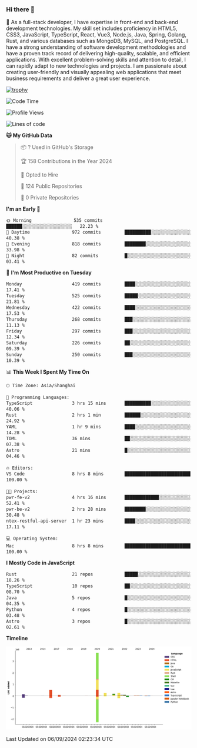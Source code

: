 ### Hi there 👋

🌱 As a full-stack developer, I have expertise in front-end and back-end development technologies. My skill set includes proficiency in HTML5, CSS3, JavaScript, TypeScript, React, Vue3, Node.js, Java, Spring, Golang, Rust, and various databases such as MongoDB, MySQL, and PostgreSQL. I have a strong understanding of software development methodologies and have a proven track record of delivering high-quality, scalable, and efficient applications. With excellent problem-solving skills and attention to detail, I can rapidly adapt to new technologies and projects. I am passionate about creating user-friendly and visually appealing web applications that meet business requirements and deliver a great user experience.

[![trophy](https://github-profile-trophy.vercel.app/?username=elton&rank=SECRET,SSS,SS,S,AAA,AA,A&theme=onedark&no-frame=true&margin-w=10)](https://github.com/ryo-ma/github-profile-trophy)

<!--START_SECTION:waka-->
![Code Time](http://img.shields.io/badge/Code%20Time-1%2C398%20hrs%2011%20mins-blue)

![Profile Views](http://img.shields.io/badge/Profile%20Views-0-blue)

![Lines of code](https://img.shields.io/badge/From%20Hello%20World%20I%27ve%20Written-5.5%20million%20lines%20of%20code-blue)

**🐱 My GitHub Data** 

> 📦 ? Used in GitHub's Storage 
 > 
> 🏆 158 Contributions in the Year 2024
 > 
> 💼 Opted to Hire
 > 
> 📜 124 Public Repositories 
 > 
> 🔑 0 Private Repositories 
 > 
**I'm an Early 🐤** 

```text
🌞 Morning                535 commits         ██████░░░░░░░░░░░░░░░░░░░   22.23 % 
🌆 Daytime                972 commits         ██████████░░░░░░░░░░░░░░░   40.38 % 
🌃 Evening                818 commits         ████████░░░░░░░░░░░░░░░░░   33.98 % 
🌙 Night                  82 commits          █░░░░░░░░░░░░░░░░░░░░░░░░   03.41 % 
```
📅 **I'm Most Productive on Tuesday** 

```text
Monday                   419 commits         ████░░░░░░░░░░░░░░░░░░░░░   17.41 % 
Tuesday                  525 commits         █████░░░░░░░░░░░░░░░░░░░░   21.81 % 
Wednesday                422 commits         ████░░░░░░░░░░░░░░░░░░░░░   17.53 % 
Thursday                 268 commits         ███░░░░░░░░░░░░░░░░░░░░░░   11.13 % 
Friday                   297 commits         ███░░░░░░░░░░░░░░░░░░░░░░   12.34 % 
Saturday                 226 commits         ██░░░░░░░░░░░░░░░░░░░░░░░   09.39 % 
Sunday                   250 commits         ███░░░░░░░░░░░░░░░░░░░░░░   10.39 % 
```


📊 **This Week I Spent My Time On** 

```text
🕑︎ Time Zone: Asia/Shanghai

💬 Programming Languages: 
TypeScript               3 hrs 15 mins       ██████████░░░░░░░░░░░░░░░   40.06 % 
Rust                     2 hrs 1 min         ██████░░░░░░░░░░░░░░░░░░░   24.92 % 
YAML                     1 hr 9 mins         ████░░░░░░░░░░░░░░░░░░░░░   14.28 % 
TOML                     36 mins             ██░░░░░░░░░░░░░░░░░░░░░░░   07.38 % 
Astro                    21 mins             █░░░░░░░░░░░░░░░░░░░░░░░░   04.46 % 

🔥 Editors: 
VS Code                  8 hrs 8 mins        █████████████████████████   100.00 % 

🐱‍💻 Projects: 
pwr-fe-v2                4 hrs 16 mins       █████████████░░░░░░░░░░░░   52.41 % 
pwr-be-v2                2 hrs 28 mins       ████████░░░░░░░░░░░░░░░░░   30.48 % 
ntex-restful-api-server  1 hr 23 mins        ████░░░░░░░░░░░░░░░░░░░░░   17.11 % 

💻 Operating System: 
Mac                      8 hrs 8 mins        █████████████████████████   100.00 % 
```

**I Mostly Code in JavaScript** 

```text
Rust                     21 repos            █████░░░░░░░░░░░░░░░░░░░░   18.26 % 
TypeScript               10 repos            ██░░░░░░░░░░░░░░░░░░░░░░░   08.70 % 
Java                     5 repos             █░░░░░░░░░░░░░░░░░░░░░░░░   04.35 % 
Python                   4 repos             █░░░░░░░░░░░░░░░░░░░░░░░░   03.48 % 
Astro                    3 repos             █░░░░░░░░░░░░░░░░░░░░░░░░   02.61 % 
```



**Timeline**

![Lines of Code chart](https://raw.githubusercontent.com/elton/elton/main/assets/bar_graph.png)


 Last Updated on 06/09/2024 02:23:34 UTC
<!--END_SECTION:waka-->

<!--
**elton/elton** is a ✨ _special_ ✨ repository because its `README.md` (this file) appears on your GitHub profile.

Here are some ideas to get you started:

- 🔭 I’m currently working on ...
- 🌱 I’m currently learning ...
- 👯 I’m looking to collaborate on ...
- 🤔 I’m looking for help with ...
- 💬 Ask me about ...
- 📫 How to reach me: ...
- 😄 Pronouns: ...
- ⚡ Fun fact: ...
-->
